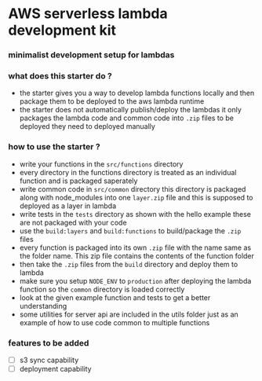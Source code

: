 # AWS serverless lambda development kit

### minimalist development setup for lambdas

### what does this starter do ?

- the starter gives you a way to develop lambda functions locally and then package them to be deployed to the aws lambda runtime
- the starter does not automatically publish/deploy the lambdas it only packages the lambda code and common code into `.zip` files to be deployed they need to deployed manually

### how to use the starter ?

- write your functions in the `src/functions` directory
- every directory in the functions directory is treated as an individual function and is packaged saperately
- write common code in `src/common` directory this directory is packaged along with node_modules into one `layer.zip` file and this is supposed to deployed as a layer in lambda
- write tests in the `tests` directory as shown with the hello example these are not packaged with your code
- use the `build:layers` and `build:functions` to build/package the `.zip` files
- every function is packaged into its own `.zip` file with the name same as the folder name. This zip file contains the contents of the function folder
- then take the `.zip` files from the `build` directory and deploy them to lambda
- make sure you setup `NODE_ENV` to `production` after deploying the lambda function so the `common` directory is loaded correctly
- look at the given example function and tests to get a better understanding
- some utilities for server api are included in the utils folder just as an example of how to use code common to multiple functions

### features to be added

- [ ] s3 sync capability
- [ ] deployment capability
